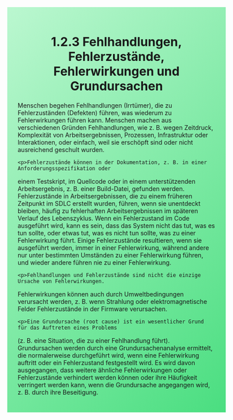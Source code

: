 <div class="rounded-lg border shadow-sm" style="background: linear-gradient(135deg,#BBF7D0 0%,#4ADE80 100%); padding: 24px; border-color: #22C55E">
  <header style="margin-bottom:12px">
    <h1 class="text-2xl font-bold text-gray-900">1.2.3 Fehlhandlungen, Fehlerzustände, Fehlerwirkungen und Grundursachen</h1>
  </header>
  <article class="prose max-w-none">
    <p>Menschen begehen Fehlhandlungen (Irrtümer), die zu Fehlerzuständen (Defekten) führen,
was wiederum zu Fehlerwirkungen führen kann. Menschen machen aus verschiedenen
Gründen Fehlhandlungen, wie z. B. wegen Zeitdruck, Komplexität von Arbeitsergebnissen,
Prozessen, Infrastruktur oder Interaktionen, oder einfach, weil sie erschöpft sind oder nicht
ausreichend geschult wurden.</p>

    <p>Fehlerzustände können in der Dokumentation, z. B. in einer Anforderungsspezifikation oder
einem Testskript, im Quellcode oder in einem unterstützenden Arbeitsergebnis, z. B. einer
Build-Datei, gefunden werden. Fehlerzustände in Arbeitsergebnissen, die zu einem früheren
Zeitpunkt im SDLC erstellt wurden, führen, wenn sie unentdeckt bleiben, häufig zu fehlerhaften
Arbeitsergebnissen im späteren Verlauf des Lebenszyklus. Wenn ein Fehlerzustand im Code
ausgeführt wird, kann es sein, dass das System nicht das tut, was es tun sollte, oder etwas
tut, was es nicht tun sollte, was zu einer Fehlerwirkung führt. Einige Fehlerzustände
resultieren, wenn sie ausgeführt werden, immer in einer Fehlerwirkung, während andere nur
unter bestimmten Umständen zu einer Fehlerwirkung führen, und wieder andere führen nie zu
einer Fehlerwirkung.</p>

    <p>Fehlhandlungen und Fehlerzustände sind nicht die einzige Ursache von Fehlerwirkungen.
Fehlerwirkungen können auch durch Umweltbedingungen verursacht werden, z. B. wenn
Strahlung oder elektromagnetische Felder Fehlerzustände in der Firmware verursachen.</p>

    <p>Eine Grundursache (root cause) ist ein wesentlicher Grund für das Auftreten eines Problems
(z. B. eine Situation, die zu einer Fehlhandlung führt). Grundursachen werden durch eine
Grundursachenanalyse ermittelt, die normalerweise durchgeführt wird, wenn eine Fehlerwirkung
auftritt oder ein Fehlerzustand festgestellt wird. Es wird davon ausgegangen, dass
weitere ähnliche Fehlerwirkungen oder Fehlerzustände verhindert werden können oder ihre
Häufigkeit verringert werden kann, wenn die Grundursache angegangen wird, z. B. durch ihre
Beseitigung.</p>
  </article>
</div>
